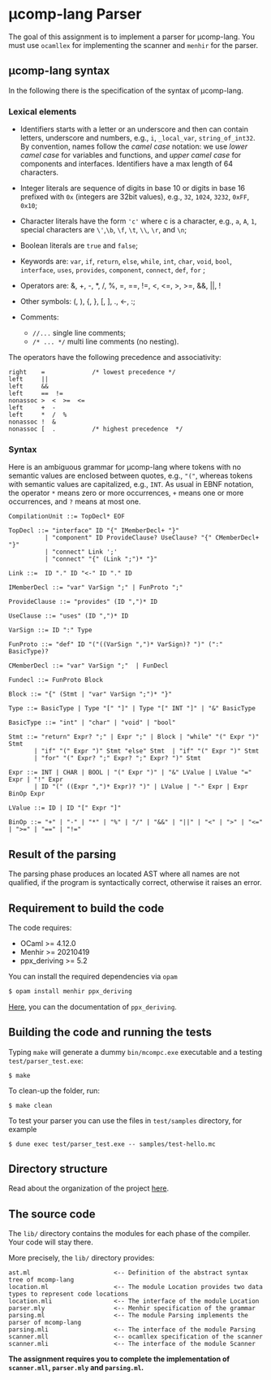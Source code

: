 # µcomp-lang Parser

The goal of this assignment is to implement a parser for µcomp-lang. 
You must use `ocamllex` for implementing the scanner and `menhir` for the parser.

## µcomp-lang syntax
In the following there is the specification of the syntax of µcomp-lang. 
 

### Lexical elements

* Identifiers starts with a letter or an underscore and then can contain letters, underscore and numbers, e.g., `i`, `_local_var`, `string_of_int32`.
By convention, names follow the *camel case* notation: we use *lower camel case* for variables and functions, and *upper camel case* for components and interfaces. 
Identifiers have a max length of 64 characters.

* Integer literals are sequence of digits in base 10 or digits in base 16 prefixed with `0x` (integers are 32bit values), e.g., `32`, `1024`, `3232`, `0xFF`, `0x10`;

* Character literals have the form `'c'` where c is a character, e.g., `a`, `A`, `1`,  special characters are `\'`,`\b`, `\f`, `\t`, `\\`, `\r`, and `\n`;

* Boolean literals are `true` and `false`;

* Keywords are: `var`, `if`, `return`, `else`, `while`, `int`, `char`, `void`, `bool`, `interface`, `uses`, `provides`, `component`, `connect`, `def`, `for` ;

* Operators are: &,  +, -, *, /, %,  =, ==, !=, <, <=, >, >=, &&, ||, !

* Other symbols: (, ), {, }, [, ], ., <-, :;

* Comments:
    * `//...` single line comments;
    * `/* ... */` multi line comments (no nesting).

The operators have the following precedence and associativity:

    right    =             /* lowest precedence */
    left     ||
    left     &&
    left     ==  != 
    nonassoc >  <  >=  <=
    left     +  - 
    left     *  /  %
    nonassoc !  &
    nonassoc [  .          /* highest precedence  */


### Syntax

Here is an ambiguous grammar for µcomp-lang where tokens with no semantic values are enclosed between quotes, e.g., `"("`, whereas tokens with semantic values are capitalized, e.g., `INT`. 
As usual in EBNF notation, the operator `*` means zero or more occurrences, `+` means one or more occurrences, and `?` means at most one.

    CompilationUnit ::= TopDecl* EOF
 
    TopDecl ::= "interface" ID "{" IMemberDecl+ "}" 
              | "component" ID ProvideClause? UseClause? "{" CMemberDecl+ "}"
              | "connect" Link ';'
              | "connect" "{" (Link ";")* "}"

    Link ::=  ID "." ID "<-" ID "." ID 

    IMemberDecl ::= "var" VarSign ";" | FunProto ";"

    ProvideClause ::= "provides" (ID ",")* ID 

    UseClause ::= "uses" (ID ",")* ID

    VarSign ::= ID ":" Type
    
    FunProto ::= "def" ID "("((VarSign ",")* VarSign)? ")" (":" BasicType)? 

    CMemberDecl ::= "var" VarSign ";"  | FunDecl
    
    Fundecl ::= FunProto Block
    
    Block ::= "{" (Stmt | "var" VarSign ";")* "}"
    
    Type ::= BasicType | Type "[" "]" | Type "[" INT "]" | "&" BasicType

    BasicType ::= "int" | "char" | "void" | "bool"  
    
    Stmt ::= "return" Expr? ";" | Expr ";" | Block | "while" "(" Expr ")" Stmt 
           | "if" "(" Expr ")" Stmt "else" Stmt  | "if" "(" Expr ")" Stmt
           | "for" "(" Expr? ";" Expr? ";" Expr? ")" Stmt

    Expr ::= INT | CHAR | BOOL | "(" Expr ")" | "&" LValue | LValue "=" Expr | "!" Expr 
           | ID "(" ((Expr ",")* Expr)? ")" | LValue | "-" Expr | Expr BinOp Expr  

    LValue ::= ID | ID "[" Expr "]"

    BinOp ::= "+" | "-" | "*" | "%" | "/" | "&&" | "||" | "<" | ">" | "<=" | ">=" | "==" | "!="

## Result of the parsing
The parsing phase produces an located AST where all names are not qualified, if the program is syntactically correct, otherwise it raises an error.  

## Requirement to build the code
The code requires:
* OCaml >= 4.12.0
* Menhir >= 20210419
* ppx_deriving >= 5.2 

You can install the required dependencies via `opam`
```sh
$ opam install menhir ppx_deriving
```
[Here](https://github.com/ocaml-ppx/ppx_deriving), you can the documentation of `ppx_deriving`.

## Building the code and running the tests
Typing `make` will generate a dummy `bin/mcompc.exe` executable and a testing `test/parser_test.exe`:
```
$ make
```

To clean-up the folder, run:
```
$ make clean
```

To test your parser you can use the files in `test/samples` directory, for example
```
$ dune exec test/parser_test.exe -- samples/test-hello.mc
```
## Directory structure #

Read about the organization of the project [here](../SETUP.md#project-structure).

## The source code

The `lib/` directory contains the modules for each phase of the compiler. 
Your code will stay there.

More precisely, the `lib/` directory provides:

    ast.ml                       <-- Definition of the abstract syntax tree of mcomp-lang 
    location.ml                  <-- The module Location provides two data types to represent code locations
    location.mli                 <-- The interface of the module Location   
    parser.mly                   <-- Menhir specification of the grammar
    parsing.ml                   <-- The module Parsing implements the parser of mcomp-lang
    parsing.mli                  <-- The interface of the module Parsing  
    scanner.mll                  <-- ocamllex specification of the scanner 
    scanner.mli                  <-- The interface of the module Scanner

**The assignment requires you to complete the implementation of `scanner.mll`, `parser.mly` and `parsing.ml`.**    